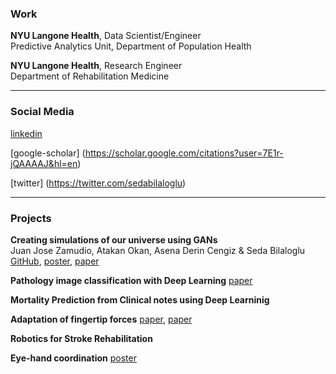 


### Work

**NYU Langone Health**, Data Scientist/Engineer<br/>
Predictive Analytics Unit, Department of Population Health

**NYU Langone Health**, Research Engineer<br/>
Department of Rehabilitation Medicine

____________________________________________________________________________________________________________________________

### Social Media

[linkedin](https://www.linkedin.com/in/seda-bilaloglu-013b9a2b/)
  
[google-scholar] (https://scholar.google.com/citations?user=7E1r-jQAAAAJ&hl=en)
  
[twitter] (https://twitter.com/sedabilaloglu)



____________________________________________________________________________________________________________________________

### Projects

**Creating simulations of our universe using GANs**<br/>
Juan Jose Zamudio, Atakan Okan, Asena Derin Cengiz & Seda Bilaloglu<br/>
[GitHub](https://github.com/sedab/HydroGAN),
[poster](https://github.com/sedab/sedab.github.io/blob/master/images/HydroGAN-poster.pdf),
[paper]()

**Pathology image classification with Deep Learning**
[paper]()

**Mortality Prediction from Clinical notes using Deep Learninig**


**Adaptation of fingertip forces**
[paper](https://www.physiology.org/doi/full/10.1152/jn.00639.2015),
[paper](https://www.ncbi.nlm.nih.gov/pmc/articles/PMC4509387/)

**Robotics for Stroke Rehabilitation**


**Eye-hand coordination**
[poster](https://github.com/sedab/eyetracking/blob/master/SFN_Poster_2015_Eye-hand%20coordination%20for%20adaptation%20of%20hand%20posture%20to%20object%20shape.PDF)







